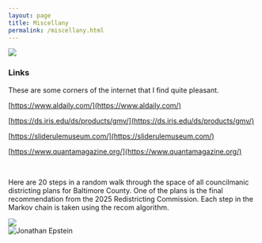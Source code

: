 ```yaml
---
layout: page
title: Miscellany
permalink: /miscellany.html
---
```


<img src="{{site.baseurl}}/assets/images/roksten2_square.jpg" class="intro-picture">

<h3>Links</h3>

These are some corners of the internet that I find quite pleasant.

[https://www.aldaily.com/](https://www.aldaily.com/)

[https://ds.iris.edu/ds/products/gmv/](https://ds.iris.edu/ds/products/gmv/)

[https://sliderulemuseum.com/](https://sliderulemuseum.com/)

[https://www.quantamagazine.org/](https://www.quantamagazine.org/)

<!-- <div class="intro-text">
  <p>Lorem ipsum dolor sit amet consectetur adipiscing elit. Quisque faucibus ex sapien vitae pellentesque sem placerat. In id cursus mi pretium tellus duis convallis. Tempus leo eu aenean sed diam urna tempor. Pulvinar vivamus fringilla lacus nec metus bibendum egestas. Iaculis massa nisl malesuada lacinia integer nunc posuere. Ut hendrerit semper vel class aptent taciti sociosqu. Ad litora torquent per conubia nostra inceptos himenaeos.

  <br><br>

  Lorem ipsum dolor sit amet consectetur adipiscing elit. Quisque faucibus ex sapien vitae pellentesque sem placerat. In id cursus mi pretium tellus duis convallis. Tempus leo eu aenean sed diam urna tempor. Pulvinar vivamus fringilla lacus nec metus bibendum egestas. Iaculis massa nisl malesuada lacinia integer nunc posuere. Ut hendrerit semper vel class aptent taciti sociosqu. Ad litora torquent per conubia nostra inceptos himenaeos.</p>
</div> -->

<br style="clear: both">

Here are 20 steps in a random walk through the space of all councilmanic districting plans for Baltimore County. One of the plans is the final recommendation from the 2025 Redistricting Commission. Each step in the Markov chain is taken using the recom algorithm.


<img src="{{site.baseurl}}/assets/images/balco_chain.gif" class="center">

<br>

<img src="{{site.baseurl}}/assets/images/goldsworthy_banner.jpg" alt="Jonathan Epstein" width="">